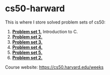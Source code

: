 # cs50-harward

This is where I store solved problem sets of cs50:
1. [**Problem set 1.**](/PSet1) Introduction to C.
2. [**Problem set 2.**](/PSet2) 
3. [**Problem set 3.**](/PSet3) 
4. [**Problem set 4.**](/PSet4) 
5. [**Problem set 5.**](/PSet5) 
6. [**Problem set 2.**](/PSet6) 

Course website: https://cs50.harvard.edu/weeks
